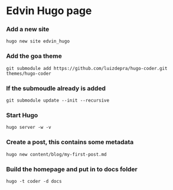 # Edvin Hugo page

### Add a new site

```hugo new site edvin_hugo```

### Add the goa theme

```git submodule add https://github.com/luizdepra/hugo-coder.git themes/hugo-coder```

### If the submoudle already is added

```git submodule update --init --recursive```

### Start Hugo

```hugo server -w -v```

### Create a post, this contains some metadata

```hugo new content/blog/my-first-post.md```

### Build the homepage and put in to docs folder

```hugo -t coder -d docs```
